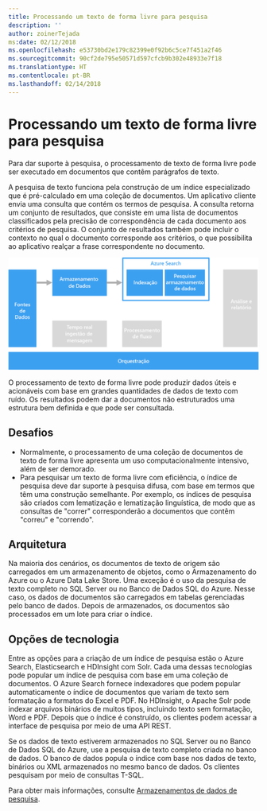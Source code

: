 ```yaml
---
title: Processando um texto de forma livre para pesquisa
description: ''
author: zoinerTejada
ms:date: 02/12/2018
ms.openlocfilehash: e53730bd2e179c82399e0f92b6c5ce7f451a2f46
ms.sourcegitcommit: 90cf2de795e50571d597cfcb9b302e48933e7f18
ms.translationtype: HT
ms.contentlocale: pt-BR
ms.lasthandoff: 02/14/2018
---
```

# <a name="processing-free-form-text-for-search"></a>Processando um texto de forma livre para pesquisa

Para dar suporte à pesquisa, o processamento de texto de forma livre pode ser executado em documentos que contêm parágrafos de texto.

A pesquisa de texto funciona pela construção de um índice especializado que é pré-calculado em uma coleção de documentos. Um aplicativo cliente envia uma consulta que contém os termos de pesquisa. A consulta retorna um conjunto de resultados, que consiste em uma lista de documentos classificados pela precisão de correspondência de cada documento aos critérios de pesquisa. O conjunto de resultados também pode incluir o contexto no qual o documento corresponde aos critérios, o que possibilita ao aplicativo realçar a frase correspondente no documento. 

![](./images/search-pipeline.png)

O processamento de texto de forma livre pode produzir dados úteis e acionáveis com base em grandes quantidades de dados de texto com ruído. Os resultados podem dar a documentos não estruturados uma estrutura bem definida e que pode ser consultada.


## <a name="challenges"></a>Desafios

- Normalmente, o processamento de uma coleção de documentos de texto de forma livre apresenta um uso computacionalmente intensivo, além de ser demorado.
- Para pesquisar um texto de forma livre com eficiência, o índice de pesquisa deve dar suporte à pesquisa difusa, com base em termos que têm uma construção semelhante. Por exemplo, os índices de pesquisa são criados com lematização e lematização linguística, de modo que as consultas de "correr" corresponderão a documentos que contêm "correu" e "correndo".

## <a name="architecture"></a>Arquitetura

Na maioria dos cenários, os documentos de texto de origem são carregados em um armazenamento de objetos, como o Armazenamento do Azure ou o Azure Data Lake Store. Uma exceção é o uso da pesquisa de texto completo no SQL Server ou no Banco de Dados SQL do Azure. Nesse caso, os dados de documentos são carregados em tabelas gerenciadas pelo banco de dados. Depois de armazenados, os documentos são processados em um lote para criar o índice.

## <a name="technology-choices"></a>Opções de tecnologia

Entre as opções para a criação de um índice de pesquisa estão o Azure Search, Elasticsearch e HDInsight com Solr. Cada uma dessas tecnologias pode popular um índice de pesquisa com base em uma coleção de documentos. O Azure Search fornece indexadores que podem popular automaticamente o índice de documentos que variam de texto sem formatação a formatos do Excel e PDF. No HDInsight, o Apache Solr pode indexar arquivos binários de muitos tipos, incluindo texto sem formatação, Word e PDF. Depois que o índice é construído, os clientes podem acessar a interface de pesquisa por meio de uma API REST. 

Se os dados de texto estiverem armazenados no SQL Server ou no Banco de Dados SQL do Azure, use a pesquisa de texto completo criada no banco de dados. O banco de dados popula o índice com base nos dados de texto, binários ou XML armazenados no mesmo banco de dados. Os clientes pesquisam por meio de consultas T-SQL. 

Para obter mais informações, consulte [Armazenamentos de dados de pesquisa](../technology-choices/search-options.md).
